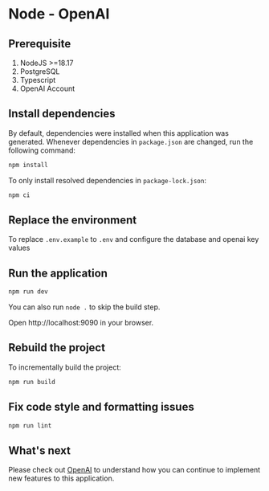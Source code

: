 # Node - OpenAI

## Prerequisite
1. NodeJS >=18.17 
2. PostgreSQL
3. Typescript
4. OpenAI Account

## Install dependencies

By default, dependencies were installed when this application was generated.
Whenever dependencies in `package.json` are changed, run the following command:

```sh
npm install
```

To only install resolved dependencies in `package-lock.json`:

```sh
npm ci
```

## Replace the environment

To replace `.env.example` to `.env` and configure the database and openai key values

## Run the application

```sh
npm run dev
```

You can also run `node .` to skip the build step.

Open http://localhost:9090 in your browser.

## Rebuild the project

To incrementally build the project:

```sh
npm run build
```

## Fix code style and formatting issues

```sh
npm run lint
```

## What's next

Please check out [OpenAI](https://platform.openai.com/docs/introduction) to
understand how you can continue to implement new features to this application.


